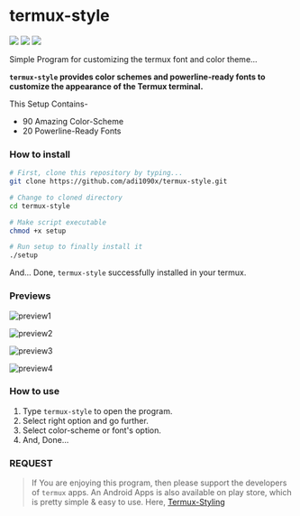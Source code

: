 # termux-style
<p>
  <img src="https://img.shields.io/github/stars/adi1090x/termux-style?color=red&style=flat-square">
  <img src="https://img.shields.io/github/forks/adi1090x/termux-style?style=flat-square">
  <img src="https://img.shields.io/github/issues/adi1090x/termux-style?style=flat-square">
</p>

Simple Program for customizing the termux font and color theme...

**`termux-style` provides color schemes and powerline-ready fonts to customize the appearance of the Termux terminal.**

This Setup Contains-
- 90 Amazing Color-Scheme
- 20 Powerline-Ready Fonts

### How to install

```bash
# First, clone this repository by typing...
git clone https://github.com/adi1090x/termux-style.git

# Change to cloned directory
cd termux-style

# Make script executable
chmod +x setup

# Run setup to finally install it
./setup
```

And... Done, `termux-style` successfully installed in your termux.

### Previews

![preview1](https://raw.githubusercontent.com/adi1090x/files/master/termux/termux-style/preview_1.png) <br />

![preview2](https://raw.githubusercontent.com/adi1090x/files/master/termux/termux-style/preview_2.png) <br />

![preview3](https://raw.githubusercontent.com/adi1090x/files/master/termux/termux-style/preview_3.png) <br />

![preview4](https://raw.githubusercontent.com/adi1090x/files/master/termux/termux-style/preview_4.png) <br />

### How to use

1. Type `termux-style` to open the program. 
2. Select right option and go further.
3. Select color-scheme or font's option.
4. And, Done...

### REQUEST

> If You are enjoying this program, then please support the developers of `termux` apps. An Android Apps is also available on play store, which is pretty simple & easy to use. Here, [Termux-Styling](https://play.google.com/store/apps/details?id=com.termux.styling&hl=en)
